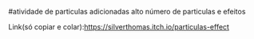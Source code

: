 #atividade de particulas
adicionadas alto número de particulas e efeitos

Link(só copiar e colar):https://silverthomas.itch.io/particulas-effect
